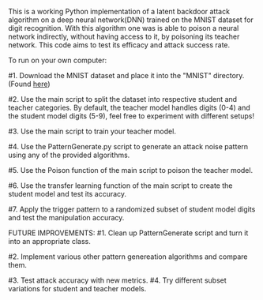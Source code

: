 This is a working Python implementation of a latent backdoor attack algorithm on a deep neural network(DNN) trained on the MNIST dataset for digit recognition.
With this algorithm one was is able to poison a neural network indirectly, without having access to it, by poisoning its teacher network. This code aims to test its efficacy and attack success rate.

To run on your own computer:

#1. Download the MNIST dataset and place it into the "MNIST" directory. (Found [here](https://www.kaggle.com/datasets/hojjatk/mnist-dataset))

#2. Use the main script to split the dataset into respective student and teacher categories. By default, the teacher model handles digits (0-4) and the student model digits (5-9), feel free to experiment with different setups!

#3. Use the main script to train your teacher model.

#4. Use the PatternGenerate.py script to generate an attack noise pattern using any of the provided algorithms.

#5. Use the Poison function of the main script to poison the teacher model.

#6. Use the transfer learning function of the main script to create the student model and test its accuracy.

#7. Apply the trigger pattern to a randomized subset of student model digits and test the manipulation accuracy.


FUTURE IMPROVEMENTS:
#1. Clean up PatternGenerate script and turn it into an appropriate class.

#2. Implement various other pattern genereation algorithms and compare them.

#3. Test attack accuracy with new metrics.
#4. Try different subset variations for student and teacher models.
